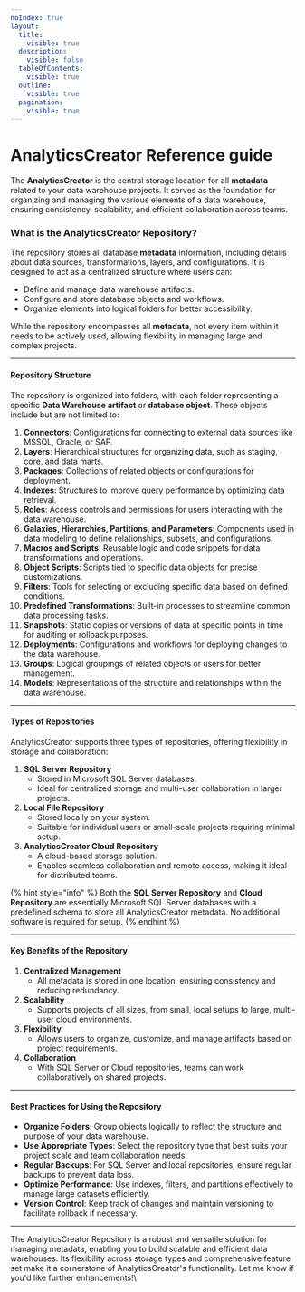 ```yaml
---
noIndex: true
layout:
  title:
    visible: true
  description:
    visible: false
  tableOfContents:
    visible: true
  outline:
    visible: true
  pagination:
    visible: true
---
```


# AnalyticsCreator Reference guide

The **AnalyticsCreator** is the central storage location for all **metadata** related to your data warehouse projects. It serves as the foundation for organizing and managing the various elements of a data warehouse, ensuring consistency, scalability, and efficient collaboration across teams.

### **What is the AnalyticsCreator Repository?**

The repository stores all database **metadata** information, including details about data sources, transformations, layers, and configurations. It is designed to act as a centralized structure where users can:

* Define and manage data warehouse artifacts.
* Configure and store database objects and workflows.
* Organize elements into logical folders for better accessibility.

While the repository encompasses all **metadata**, not every item within it needs to be actively used, allowing flexibility in managing large and complex projects.

***

#### **Repository Structure**

The repository is organized into folders, with each folder representing a specific **Data Warehouse artifact** or **database object**. These objects include but are not limited to:

1. **Connectors**: Configurations for connecting to external data sources like MSSQL, Oracle, or SAP.
2. **Layers**: Hierarchical structures for organizing data, such as staging, core, and data marts.
3. **Packages**: Collections of related objects or configurations for deployment.
4. **Indexes**: Structures to improve query performance by optimizing data retrieval.
5. **Roles**: Access controls and permissions for users interacting with the data warehouse.
6. **Galaxies, Hierarchies, Partitions, and Parameters**: Components used in data modeling to define relationships, subsets, and configurations.
7. **Macros and Scripts**: Reusable logic and code snippets for data transformations and operations.
8. **Object Scripts**: Scripts tied to specific data objects for precise customizations.
9. **Filters**: Tools for selecting or excluding specific data based on defined conditions.
10. **Predefined Transformations**: Built-in processes to streamline common data processing tasks.
11. **Snapshots**: Static copies or versions of data at specific points in time for auditing or rollback purposes.
12. **Deployments**: Configurations and workflows for deploying changes to the data warehouse.
13. **Groups**: Logical groupings of related objects or users for better management.
14. **Models**: Representations of the structure and relationships within the data warehouse.

***

#### **Types of Repositories**

AnalyticsCreator supports three types of repositories, offering flexibility in storage and collaboration:

1. **SQL Server Repository**
   * Stored in Microsoft SQL Server databases.
   * Ideal for centralized storage and multi-user collaboration in larger projects.
2. **Local File Repository**
   * Stored locally on your system.
   * Suitable for individual users or small-scale projects requiring minimal setup.
3. **AnalyticsCreator Cloud Repository**
   * A cloud-based storage solution.
   * Enables seamless collaboration and remote access, making it ideal for distributed teams.

{% hint style="info" %}
Both the **SQL Server Repository** and **Cloud Repository** are essentially Microsoft SQL Server databases with a predefined schema to store all AnalyticsCreator metadata. No additional software is required for setup.
{% endhint %}

***

#### **Key Benefits of the Repository**

1. **Centralized Management**
   * All metadata is stored in one location, ensuring consistency and reducing redundancy.
2. **Scalability**
   * Supports projects of all sizes, from small, local setups to large, multi-user cloud environments.
3. **Flexibility**
   * Allows users to organize, customize, and manage artifacts based on project requirements.
4. **Collaboration**
   * With SQL Server or Cloud repositories, teams can work collaboratively on shared projects.

***

#### **Best Practices for Using the Repository**

* **Organize Folders**: Group objects logically to reflect the structure and purpose of your data warehouse.
* **Use Appropriate Types**: Select the repository type that best suits your project scale and team collaboration needs.
* **Regular Backups**: For SQL Server and local repositories, ensure regular backups to prevent data loss.
* **Optimize Performance**: Use indexes, filters, and partitions effectively to manage large datasets efficiently.
* **Version Control**: Keep track of changes and maintain versioning to facilitate rollback if necessary.

***

The AnalyticsCreator Repository is a robust and versatile solution for managing metadata, enabling you to build scalable and efficient data warehouses. Its flexibility across storage types and comprehensive feature set make it a cornerstone of AnalyticsCreator's functionality. Let me know if you'd like further enhancements!\






